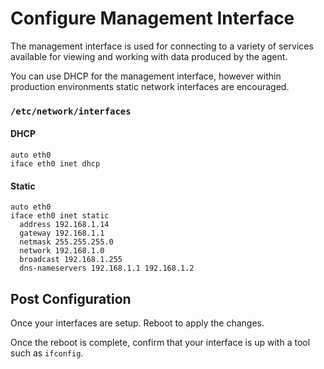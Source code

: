 # Configure Management Interface

The management interface is used for connecting to a variety of services available for viewing and working with data 
produced by the agent.

You can use DHCP for the management interface, however within production environments static network interfaces are 
encouraged.

### `/etc/network/interfaces`

#### DHCP

```
auto eth0
iface eth0 inet dhcp
```

#### Static

```
auto eth0
iface eth0 inet static
  address 192.168.1.14
  gateway 192.168.1.1
  netmask 255.255.255.0
  network 192.168.1.0
  broadcast 192.168.1.255
  dns-nameservers 192.168.1.1 192.168.1.2
```

## Post Configuration
Once your interfaces are setup. Reboot to apply the changes.

Once the reboot is complete, confirm that your interface is up with a tool such as `ifconfig`.
